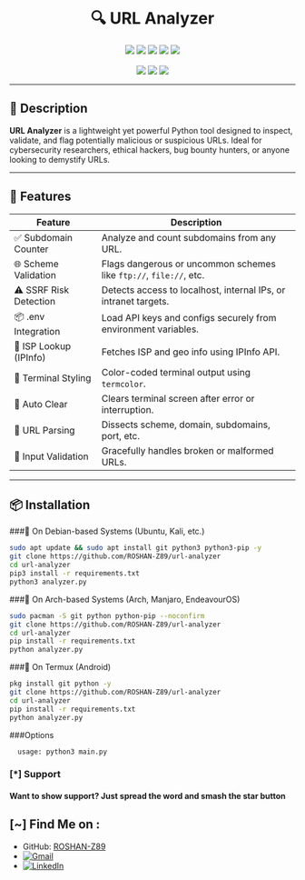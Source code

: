 <h1 align="center">🔍 URL Analyzer</h1>

<p align="center">
  <img src="https://img.shields.io/badge/Version-1.0-blue?style=for-the-badge">
  <img src="https://img.shields.io/github/stars/ROSHAN-Z89/url-analyzer?style=for-the-badge&color=orange">
  <img src="https://img.shields.io/github/forks/ROSHAN-Z89/url-analyzer?style=for-the-badge&color=purple">
  <img src="https://img.shields.io/github/issues/ROSHAN-Z89/url-analyzer?style=for-the-badge&color=red">
  <img src="https://img.shields.io/github/license/ROSHAN-Z89/url-analyzer?style=for-the-badge&color=blue">
  <br><br>
  <img src="https://img.shields.io/badge/Author-ROSHAN--Z89-green?style=flat-square">
  <img src="https://img.shields.io/badge/Open%20Source-Yes-cyan?style=flat-square">
  <img src="https://img.shields.io/badge/Written%20In-Python-blue?style=flat-square">
</p>

---

## 🧠 Description

**URL Analyzer** is a lightweight yet powerful Python tool designed to inspect, validate, and flag potentially malicious or suspicious URLs. Ideal for cybersecurity researchers, ethical hackers, bug bounty hunters, or anyone looking to demystify URLs.

---

## 🚀 Features

| Feature | Description |
|--------|-------------|
| ✅ Subdomain Counter | Analyze and count subdomains from any URL. |
| 🌐 Scheme Validation | Flags dangerous or uncommon schemes like `ftp://`, `file://`, etc. |
| ⚠️ SSRF Risk Detection | Detects access to localhost, internal IPs, or intranet targets. |
| 📦 .env Integration | Load API keys and configs securely from environment variables. |
| 🧠 ISP Lookup (IPInfo) | Fetches ISP and geo info using IPInfo API. |
| 🎨 Terminal Styling | Color-coded terminal output using `termcolor`. |
| 🧹 Auto Clear | Clears terminal screen after error or interruption. |
| 🧪 URL Parsing | Dissects scheme, domain, subdomains, port, etc. |
| 🔎 Input Validation | Gracefully handles broken or malformed URLs. |

---

## 📦 Installation

###🔧 On Debian-based Systems (Ubuntu, Kali, etc.)
```bash
sudo apt update && sudo apt install git python3 python3-pip -y
git clone https://github.com/ROSHAN-Z89/url-analyzer
cd url-analyzer
pip3 install -r requirements.txt
python3 analyzer.py
```
###🧪 On Arch-based Systems (Arch, Manjaro, EndeavourOS)
```bash
sudo pacman -S git python python-pip --noconfirm
git clone https://github.com/ROSHAN-Z89/url-analyzer
cd url-analyzer
pip install -r requirements.txt
python analyzer.py

```
###📱 On Termux (Android)
```bash
pkg install git python -y
git clone https://github.com/ROSHAN-Z89/url-analyzer
cd url-analyzer
pip install -r requirements.txt
python analyzer.py
```
###Options
```
  usage: python3 main.py
```

### [*] Support
####  Want to show support? Just spread the word and smash the star button


## [~] Find Me on :

- GitHub: [ROSHAN-Z89](https://github.com/ROSHAN-Z89)
- [![Gmail](https://img.shields.io/badge/Gmail-Rouson%20Das-green?style=for-the-badge&logo=gmail)](mailto:rouson.ece@gmail.com)
- [![LinkedIn](https://img.shields.io/badge/LinkedIn-Rouson%20Das-blue?style=for-the-badge&logo=linkedin)](https://www.linkedin.com/in/rouson-das-563b52284/)
